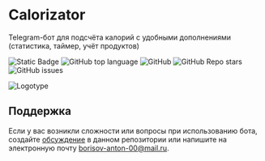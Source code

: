 # Calorizator
Telegram-бот для подсчёта калорий с удобными дополнениями (статистика, таймер, учёт продуктов) <!-- описание репозитория -->
<!--Блок информации о репозитории в бейджах-->
![Static Badge](https://img.shields.io/badge/BorisKartofel-CaloriesBot-orange)
![GitHub top language](https://img.shields.io/github/languages/top/BorisKartofel/CaloriesBot?color=orange)
![GitHub](https://img.shields.io/github/license/BorisKartofel/CaloriesBot)
![GitHub Repo stars](https://img.shields.io/github/stars/BorisKartofel/CaloriesBot)
![GitHub issues](https://img.shields.io/github/issues/BorisKartofel/CaloriesBot)


![Logotype](./docs/wall.png)

<!--Поддержка-->
## Поддержка
Если у вас возникли сложности или вопросы при использованию бота, создайте
[обсуждение](https://github.com/BorisKartofel/CaloriesBot/issues) в данном репозитории или напишите на электронную почту <borisov-anton-00@mail.ru>.